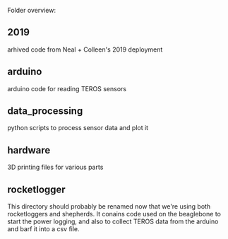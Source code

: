 

Folder overview:

## 2019

arhived code from Neal + Colleen's 2019 deployment

## arduino

arduino code for reading TEROS sensors

## data_processing

python scripts to process sensor data and plot it

## hardware

3D printing files for various parts

## rocketlogger

This directory should probably be renamed now that we're using both rocketloggers and shepherds. It conains code used on the beaglebone to start the power logging, and also to collect TEROS data from the arduino and barf it into a csv file. 
